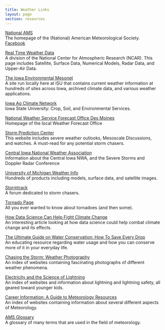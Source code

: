 ```yaml
---
title: Weather Links
layout: page
section: resources
---
```


[National AMS](http://www.ametsoc.org/) <br>
The homepage of the (National) American Meteorological Society. [Facebook](http://www.facebook.com/ametsoc)

[Real Time Weather Data](http://www.rap.ucar.edu/weather/) <br>
A division of the National Center for Atmospheric Research (NCAR). This page includes Satellite, Surface Data, Numerical Models, Radar Data, and Upper-Air Data.

[The Iowa Environmental Mesonet](http://mesonet.agron.iastate.edu) <br>
A site run locally here at ISU that contains current weather information at hundreds of sites across Iowa, archived climate data, and various weather applications.

[Iowa Ag Climate Network](http://www.meteor.iastate.edu/agclimate/index.html) <br>
Iowa State University: Crop, Soil, and Environmental Services.

[National Weather Service Forecast Office Des Moines](http://www.crh.noaa.gov/dmx) <br>
Homepage of the local Weather Forecast Office

[Storm Prediction Center](http://www.spc.noaa.gov/) <br>
This website includes severe weather outlooks, Mesoscale Discussions, and watches. A must-read for any potential storm chasers.

[Central Iowa National Weather Association](http://www.iowa-nwa.com/) <br>
Information about the Central Iowa NWA, and the Severe Storms and Doppler Radar Conference

[University of Michigan Weather Info](http://cirrus.sprl.umich.edu/wxnet/) <br>
Hundreds of products including models, surface data, and satellite images.

[Stormtrack](http://www.stormtrack.org/forums/) <br>
A forum dedicated to storm chasers.

[Tornado Page](http://www.tornadoproject.com/) <br>
All you ever wanted to know about tornadoes (and then some).

[How Data Science Can Help Fight Climate Change](https://datascienceprograms.com/learn/how-data-science-can-help-fight-climate-change/) <br>
An interesting article looking at how data science could help combat climate change and its effects.

[The Ultimate Guide on Water Conservation: How To Save Every Drop](http://californiadegrees.org/the-ultimate-guide-on-water-conservation-how-to-save-every-drop/) <br>
An educating resource regarding water usage and how you can conserve more of it in your everyday life.

[Chasing the Storm: Weather Photography](http://www.mjjsales.com/articles/chasing-the-storm-weather-photography.html) <br>
An index of websites containing fascinating photographs of different weather phenomena.

[Electricity and the Science of Lightning](http://www.widespreadsales.com/Electricity-and-the-Science-of-Lightning) <br>
An index of websites and information about lightning and lightning safety, all geared toward younger kids.

[Career Information: A Guide to Meteorology Resources](http://www.careeroverview.com/career-information-a-guide-to-meteorology-resources.html) <br>
An index of websites containing information about several different aspects of Meteorology.

[AMS Glossary](http://glossary.ametsoc.org/wiki/Main_Page) <br>
A glossary of many terms that are used in the field of meteorology.
